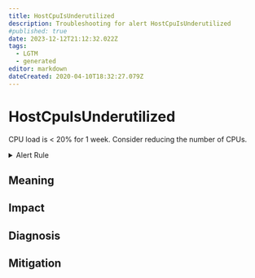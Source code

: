 ```yaml
---
title: HostCpuIsUnderutilized
description: Troubleshooting for alert HostCpuIsUnderutilized
#published: true
date: 2023-12-12T21:12:32.022Z
tags: 
  - LGTM
  - generated
editor: markdown
dateCreated: 2020-04-10T18:32:27.079Z
---
```


# HostCpuIsUnderutilized

CPU load is < 20% for 1 week. Consider reducing the number of CPUs.

<details>
  <summary>Alert Rule</summary>

{{% rule "host-and-hardware/node-exporter.yml" "HostCpuIsUnderutilized" %}}

{{% comment %}}

```yaml
alert: HostCpuIsUnderutilized
expr: (100 - (rate(node_cpu_seconds_total{mode="idle"}[30m]) * 100) < 20) * on(instance) group_left (nodename) node_uname_info{nodename=~".+"}
for: 1w
labels:
    severity: info
annotations:
    summary: Host CPU is underutilized (instance {{ $labels.instance }})
    description: |-
        CPU load is < 20% for 1 week. Consider reducing the number of CPUs.
          VALUE = {{ $value }}
          LABELS = {{ $labels }}
    runbook: https://github.com/srerun/prometheus-alerts/blob/main/content/runbooks/node-exporter/HostCpuIsUnderutilized.md

```

{{% /comment %}}

</details>


## Meaning
[//]: # "Short paragraph that explains what the alert means"


## Impact
[//]: # "What could / will happen if the alert is not addressed"



## Diagnosis
[//]: # "Steps to take to identify the cause of the problem"



## Mitigation
[//]: # "The steps necessary to resolve the alert"
